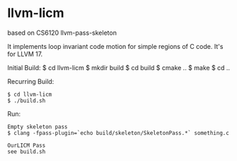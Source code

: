 # llvm-licm

based on CS6120 llvm-pass-skeleton

It implements loop invariant code motion for simple regions of C code.
It's for LLVM 17.


Initial Build:
    $ cd llvm-licm
    $ mkdir build
    $ cd build
    $ cmake ..
    $ make
    $ cd ..

Recurring Build:

    $ cd llvm-licm
    $ ./build.sh


Run:

    Empty skeleton pass
    $ clang -fpass-plugin=`echo build/skeleton/SkeletonPass.*` something.c

    OurLICM Pass
    see build.sh

